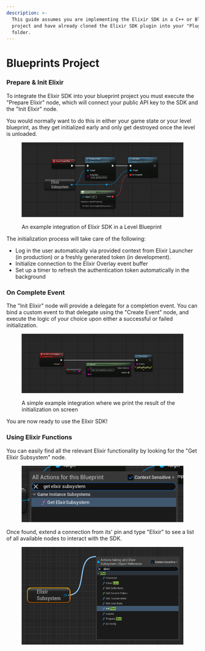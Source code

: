 ```yaml
---
description: >-
  This guide assumes you are implementing the Elixir SDK in a C++ or Blueprint
  project and have already cloned the Elixir SDK plugin into your "Plugins"
  folder.
---
```


# Blueprints Project

### Prepare & Init Elixir

To integrate the Elixir SDK into your blueprint project you must execute the "Prepare Elixir" node, which will connect your public API key to the SDK and the "Init Elixir" node.

You would normally want to do this in either your game state or your level blueprint, as they get initialized early and only get destroyed once the level is unloaded.

<figure><img src="../../../.gitbook/assets/image (5).png" alt=""><figcaption><p>An example integration of Elixir SDK in a Level Blueprint</p></figcaption></figure>

The initialization process will take care of the following:

* Log in the user automatically via provided context from Elixir Launcher  (in production) or a freshly generated token (in development).
* Initialize connection to the Elixir Overlay event buffer
* Set up a timer to refresh the authentication token automatically in the background

### On Complete Event

The "Init Elixir" node will provide a delegate for a completion event. You can bind a custom event to that delegate using the "Create Event" node, and execute the logic of your choice upon either a successful or failed initialization.

<figure><img src="../../../.gitbook/assets/image (6).png" alt=""><figcaption><p>A simple example integration where we print the result of the initialization on screen</p></figcaption></figure>

You are now ready to use the Elixir SDK!

### Using Elixir Functions

You can easily find all the relevant Elixir functionality by looking for the "Get Elixir Subsystem" node.

<figure><img src="../../../.gitbook/assets/image (7).png" alt=""><figcaption></figcaption></figure>

Once found, extend a connection from its' pin and type "Elixir" to see a list of all available nodes to interact with the SDK.

<figure><img src="../../../.gitbook/assets/image (8).png" alt=""><figcaption></figcaption></figure>
